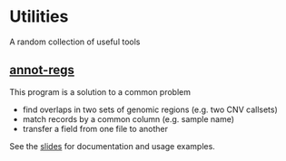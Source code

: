 # Utilities
A random collection of useful tools

## [annot-regs](annot-regs.md)
This program is a solution to a common problem
 - find overlaps in two sets of genomic regions (e.g. two CNV callsets)
 - match records by a common column (e.g. sample name)
 - transfer a field from one file to another
 
See the [slides](https://raw.githubusercontent.com/pd3/utils/master/annot-regs/doc.annot-regs.pdf) for documentation and usage examples.
